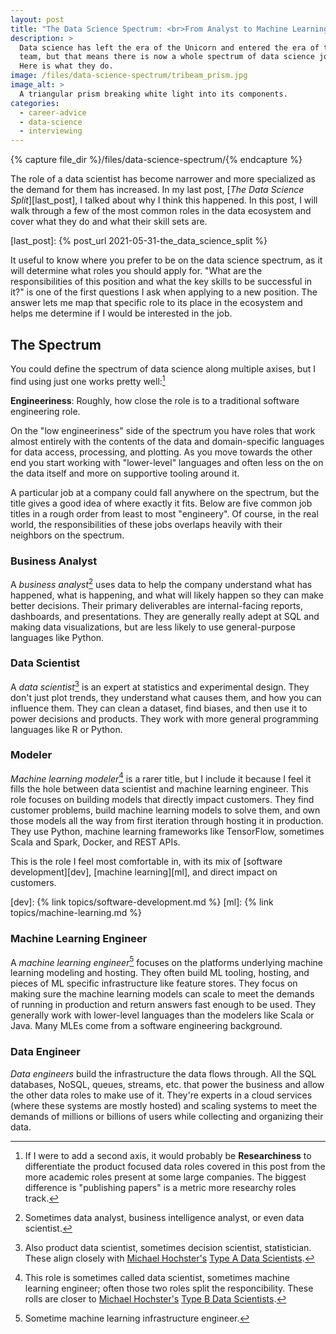 ```yaml
---
layout: post
title: "The Data Science Spectrum: <br>From Analyst to Machine Learning"
description: >
  Data science has left the era of the Unicorn and entered the era of the
  team, but that means there is now a whole spectrum of data science jobs.
  Here is what they do.
image: /files/data-science-spectrum/tribeam_prism.jpg
image_alt: >
  A triangular prism breaking white light into its components.
categories:
  - career-advice
  - data-science
  - interviewing
---
```


{% capture file_dir %}/files/data-science-spectrum/{% endcapture %}

The role of a data scientist has become narrower and more specialized as the
demand for them has increased. In my last post, [_The Data Science Split_][last_post], 
I talked about why I think this happened. In this post, I will walk through a
few of the most common roles in the data ecosystem and cover what they do and
what their skill sets are.

[last_post]: {% post_url 2021-05-31-the_data_science_split %}

It useful to know where you prefer to be on the data science spectrum, as it
will determine what roles you should apply for. "What are the responsibilities
of this position and what the key skills to be successful in it?" is one of
the first questions I ask when applying to a new position. The answer lets me
map that specific role to its place in the ecosystem and helps me determine if
I would be interested in the job.

## The Spectrum

You could define the spectrum of data science along multiple axises, but I
find using just one works pretty well:[^research]

[^research]: If I were to add a second axis, it would probably be
    **Researchiness** to differentiate the product focused data roles covered
    in this post from the more academic roles present at some large companies.
    The biggest difference is "publishing papers" is a metric more researchy
    roles track.

**Engineeriness**: Roughly, how close the role is to a traditional software
engineering role.

On the "low engineeriness" side of the spectrum you have roles that work
almost entirely with the contents of the data and domain-specific languages
for data access, processing, and plotting. As you move towards the other end
you start working with "lower-level" languages and often less on the on the
data itself and more on supportive tooling around it.

A particular job at a company could fall anywhere on the spectrum, but the
title gives a good idea of where exactly it fits. Below are five common job
titles in a rough order from least to most "engineery". Of course, in the real
world, the responsibilities of these jobs overlaps heavily with their
neighbors on the spectrum.

### Business Analyst

A _business analyst_[^biz] uses data to help the company understand what has
happened, what is happening, and what will likely happen so they can make
better decisions. Their primary deliverables are internal-facing reports,
dashboards, and presentations. They are generally really adept at SQL and
making data visualizations, but are less likely to use general-purpose
languages like Python.

[^biz]: Sometimes data analyst, business intelligence analyst, or even data
    scientist.

### Data Scientist

A _data scientist_[^ds] is an expert at statistics and experimental design.
They don't just plot trends, they understand what causes them, and how you can
influence them. They can clean a dataset, find biases, and then use it to
power decisions and products. They work with more general programming
languages like R or Python.

[^ds]: Also product data scientist, sometimes decision scientist,
    statistician. These align closely with [Michael
    Hochster's][@michaelhochster] [Type A Data Scientists][type_a_b].

[@michaelhochster]: https://twitter.com/michaelhochster
[type_a_b]: https://www.quora.com/What-is-data-science/answer/Michael-Hochster

### Modeler

_Machine learning modeler_[^mlm] is a rarer title, but I include it because I
feel it fills the hole between data scientist and machine learning engineer.
This role focuses on building models that directly impact customers. They find
customer problems, build machine learning models to solve them, and own those
models all the way from first iteration through hosting it in production. They
use Python, machine learning frameworks like TensorFlow, sometimes Scala and
Spark, Docker, and REST APIs.

[^mlm]: This role is sometimes called data scientist, sometimes machine
    learning engineer; often those two roles split the responcibility. These
    rolls are closer to [Michael Hochster's][@michaelhochster] [Type B Data
    Scientists][type_a_b].

This is the role I feel most comfortable in, with its mix of [software
development][dev], [machine learning][ml], and direct impact on customers.

[dev]: {% link topics/software-development.md %}
[ml]: {% link topics/machine-learning.md %}

### Machine Learning Engineer

A _machine learning engineer_[^mle] focuses on the platforms underlying
machine learning modeling and hosting. They often build ML tooling, hosting,
and pieces of ML specific infrastructure like feature stores. They focus on
making sure the machine learning models can scale to meet the demands of
running in production and return answers fast enough to be used. They
generally work with lower-level languages than the modelers like Scala or
Java. Many MLEs come from a software engineering background.

[^mle]: Sometime machine learning infrastructure engineer.

### Data Engineer

_Data engineers_ build the infrastructure the data flows through. All the SQL
databases, NoSQL, queues, streams, etc. that power the business and allow the
other data roles to make use of it. They're experts in a cloud services (where
these systems are mostly hosted) and scaling systems to meet the demands of
millions or billions of users while collecting and organizing their data.
